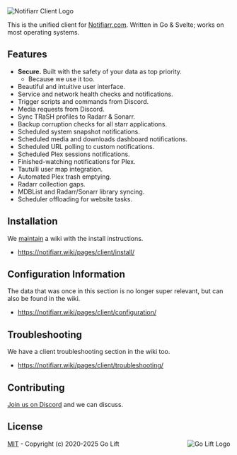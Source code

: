 <img src="https://gh.notifiarr.com/img/notifiarr-client-repo-logo-2025.png" alt="Notifiarr Client Logo">

This is the unified client for [Notifiarr.com](https://notifiarr.com).
Written in Go & Svelte; works on most operating systems.

## Features

- **Secure.** Built with the safety of your data as top priority.
    - Because we use it too.
- Beautiful and intuitive user interface.
- Service and network health checks and notifications.
- Trigger scripts and commands from Discord.
- Media requests from Discord.
- Sync TRaSH profiles to Radarr & Sonarr.
- Backup corruption checks for all starr applications.
- Scheduled system snapshot notifications.
- Scheduled media and downloads dashboard notifications.
- Scheduled URL polling to custom notifications.
- Scheduled Plex sessions notifications.
- Finished-watching notifications for Plex.
- Tautulli user map integration.
- Automated Plex trash emptying.
- Radarr collection gaps.
- MDBList and Radarr/Sonarr library syncing.
- Scheduler offloading for website tasks.

## Installation

We [maintain](https://github.com/Notifiarr/mkdocs-wiki) a wiki with the install instructions.

- https://notifiarr.wiki/pages/client/install/

## Configuration Information

The data that was once in this section is no longer super relevant, but can also be found in the wiki.

- https://notifiarr.wiki/pages/client/configuration/

## Troubleshooting

We have a client troubleshooting section in the wiki too.

- https://notifiarr.wiki/pages/client/troubleshooting/

## Contributing

[Join us on Discord](https://notifiarr.com/discord) and we can discuss.

## License

[MIT](https://github.com/Notifiarr/notifiarr/blob/main/LICENSE) - Copyright (c) 2020-2025 Go Lift
<a href="https://golift.io">
  <img src="https://docs.golift.io/integrations/golift.png" alt="Go Lift Logo" align="right">
</a>
